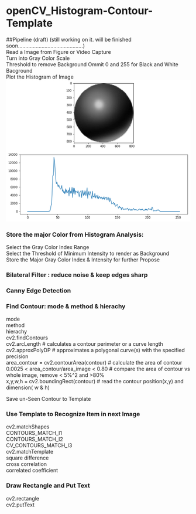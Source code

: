 # openCV_Histogram-Contour-Template

##Pipeline (draft)
(still working on it. will be finished soon............................................)  
Read a Image from Figure or Video Capture  
Turn into Gray Color Scale  
Threshold to remove Background 
Ommit 0 and 255 for Black and White Bacground   
Plot the Histogram of Image  
![](images/Histogram_01_Sphere.png)  
  

### Store the major Color from Histogram Analysis:  
  Select the Gray Color Index Range  
  Select the Threshold of Minimum Intensity to render as Background  
  Store the Major Gray Color Index & Intensity for further Propose  
### Bilateral Filter : reduce noise & keep edges sharp  
### Canny Edge Detection 
### Find Contour: mode & method & hierachy 
  mode  
  method  
  hierachy  
 cv2.findContours  
 cv2.arcLength  # calculates a contour perimeter or a curve length  
 cv2.approxPolyDP  # approximates a polygonal curve(s) with the specified precision  
 area_contour = cv2.contourArea(contour)  # calculate the area of contour  
 0.0025 < area_contour/area_image < 0.80  # compare the area of contour vs whole image, remove < 5%^2 and >80%  
 x,y,w,h = cv2.boundingRect(contour)  # read the contour position(x,y) and dimension( w & h)

Save un-Seen Contour to Template  
### Use Template to Recognize Item in next Image  
  cv2.matchShapes  
    CONTOURS_MATCH_I1  
    CONTOURS_MATCH_I2  
    CV_CONTOURS_MATCH_I3  
  cv2.matchTemplate  
    square difference  
    cross correlation  
    correlated coefficient  
### Draw Rectangle and Put Text  
  cv2.rectangle  
  cv2.putText 
  
